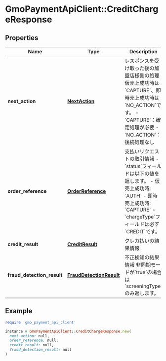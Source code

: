 # GmoPaymentApiClient::CreditChargeResponse

## Properties

| Name | Type | Description | Notes |
| ---- | ---- | ----------- | ----- |
| **next_action** | [**NextAction**](NextAction.md) | レスポンスを受け取った後の加盟店様側の処理   仮売上成功時は&#x60;CAPTURE&#x60;、即時売上成功時は&#x60;NO_ACTION&#x60;です。 - &#x60;CAPTURE&#x60;：確定処理が必要 - &#x60;NO_ACTION&#x60;：後続処理なし  | [optional] |
| **order_reference** | [**OrderReference**](OrderReference.md) | 支払いリクエストの取引情報     - &#x60;status&#x60;フィールドは以下の値を返します。     - 仮売上成功時: &#x60;AUTH&#x60;     - 即時売上成功時: &#x60;CAPTURE&#x60;   - &#x60;chargeType&#x60;フィールドは必ず&#x60;CREDIT&#x60;です。  | [optional] |
| **credit_result** | [**CreditResult**](CreditResult.md) | クレカ払いの結果情報 | [optional] |
| **fraud_detection_result** | [**FraudDetectionResult**](FraudDetectionResult.md) | 不正検知の結果情報   非同期モードが&#x60;true&#x60;の場合は&#x60;screeningType&#x60;のみ返します。  | [optional] |

## Example

```ruby
require 'gmo_payment_api_client'

instance = GmoPaymentApiClient::CreditChargeResponse.new(
  next_action: null,
  order_reference: null,
  credit_result: null,
  fraud_detection_result: null
)
```

